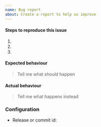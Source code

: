 ```yaml
---
name: Bug report
about: Create a report to help us improve
---
```


#### Steps to reproduce this issue

1.
2.
3.

#### Expected behaviour

> Tell me what should happen

#### Actual behaviour

> Tell me what happens instead

### Configuration

* Release or commit id:
